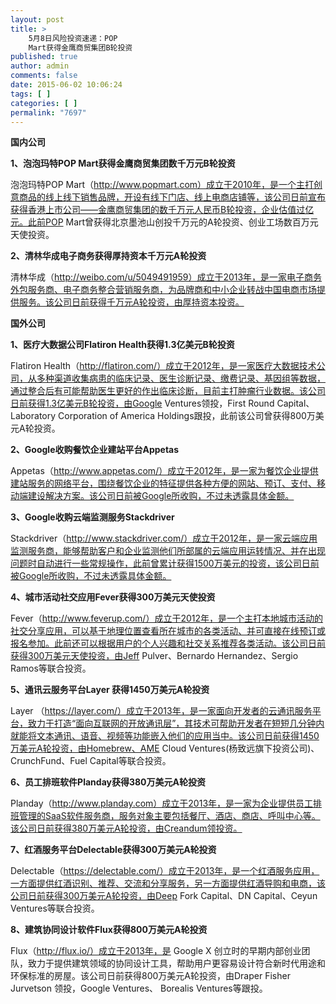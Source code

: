 ```yaml
---
layout: post
title: >
    5月8日风险投资速递：POP
    Mart获得金鹰商贸集团B轮投资
published: true
author: admin
comments: false
date: 2015-06-02 10:06:24
tags: [ ]
categories: [ ]
permalink: "7697"
---
```



**国内公司**

**1、泡泡玛特POP Mart获得金鹰商贸集团数千万元B轮投资**

泡泡玛特POP Mart（http://www.popmart.com）成立于2010年，是一个主打创意商品的线上线下销售品牌，开设有线下门店、线上电商店铺等，该公司日前宣布获得香港上市公司——金鹰商贸集团的数千万元人民币B轮投资，企业估值过亿元。此前POP Mart曾获得北京墨池山创投千万元的A轮投资、创业工场数百万元天使投资。

**2、清林华成电子商务获得厚持资本千万元A轮投资**

清林华成（http://weibo.com/u/5049491959）成立于2013年，是一家电子商务外包服务商、电子商务整合营销服务商，为品牌商和中小企业转战中国电商市场提供服务。该公司日前获得千万元A轮投资，由厚持资本投资。

**国外公司**

**1、医疗大数据公司Flatiron Health获得1.3亿美元B轮投资**

Flatiron Health（http://flatiron.com/）成立于2012年，是一家医疗大数据技术公司，从多种渠道收集病患的临床记录、医生诊断记录、缴费记录、基因组等数据，通过整合后有可能帮助医生更好的作出临床诊断，目前主打肿瘤行业数据。该公司日前获得1.3亿美元B轮投资，由Google Ventures领投，First Round Capital、Laboratory Corporation of America Holdings跟投，此前该公司曾获得800万美元A轮投资。

**2、Google收购餐饮企业建站平台Appetas**

Appetas（http://www.appetas.com/）成立于2012年，是一家为餐饮企业提供建站服务的网络平台，围绕餐饮企业的特征提供各种方便的网站、预订、支付、移动端建设解决方案。该公司日前被Google所收购，不过未透露具体金额。

**3、Google收购云端监测服务Stackdriver**

Stackdriver（http://www.stackdriver.com/）成立于2012年，是一家云端应用监测服务商，能够帮助客户和企业监测他们所部属的云端应用运转情况、并在出现问题时自动进行一些常规操作，此前曾累计获得1500万美元的投资，该公司日前被Google所收购，不过未透露具体金额。

**4、城市活动社交应用Fever获得300万美元天使投资**

Fever（http://www.feverup.com/）成立于2012年，是一个主打本地城市活动的社交分享应用，可以基于地理位置查看所在城市的各类活动、并可直接在线预订或报名参加。此前还可以根据用户的个人兴趣和社交关系推荐各类活动。该公司日前获得300万美元天使投资，由Jeff Pulver、Bernardo Hernandez、Sergio Ramos等联合投资。

**5、通讯云服务平台Layer 获得1450万美元A轮投资**

Layer （https://layer.com/）成立于2013年，是一家面向开发者的云通讯服务平台，致力于打造“面向互联网的开放通讯层”，其技术可帮助开发者在短短几分钟内就能将文本通讯、语音、视频等功能嵌入他们的应用当中。该公司日前获得1450万美元A轮投资，由Homebrew、AME Cloud Ventures(杨致远旗下投资公司)、CrunchFund、Fuel Capital等联合投资。

**6、员工排班软件Planday获得380万美元A轮投资**

Planday（http://www.planday.com）成立于2013年，是一家为企业提供员工排班管理的SaaS软件服务商，服务对象主要包括餐厅、酒店、商店、呼叫中心等。该公司日前获得380万美元A轮投资，由Creandum领投资。

**7、红酒服务平台Delectable获得300万美元A轮投资**

Delectable（https://delectable.com/）成立于2013年，是一个红酒服务应用，一方面提供红酒识别、推荐、交流和分享服务，另一方面提供红酒导购和电商，该公司日前获得300万美元A轮投资，由Deep Fork Capital、DN Capital、Ceyun Ventures等联合投资。

**8、建筑协同设计软件Flux获得800万美元A轮投资**

Flux（http://flux.io/）成立于2013年，是 Google X 创立时的早期内部创业团队，致力于提供建筑领域的协同设计工具，帮助用户更容易设计符合新时代用途和环保标准的房屋。该公司日前获得800万美元A轮投资，由Draper Fisher Jurvetson 领投，Google Ventures、 Borealis Ventures等跟投。